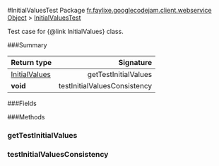 #InitialValuesTest
Package [fr.faylixe.googlecodejam.client.webservice](nullfr/faylixe/googlecodejam/client/webservice)
[Object]() > [InitialValuesTest]()

Test case for {@link InitialValues} class.

###Summary

Return type | Signature
--- | ---:
[InitialValues]() | getTestInitialValues
**void** | testInitialValuesConsistency

###Fields

###Methods
### getTestInitialValues
### testInitialValuesConsistency
